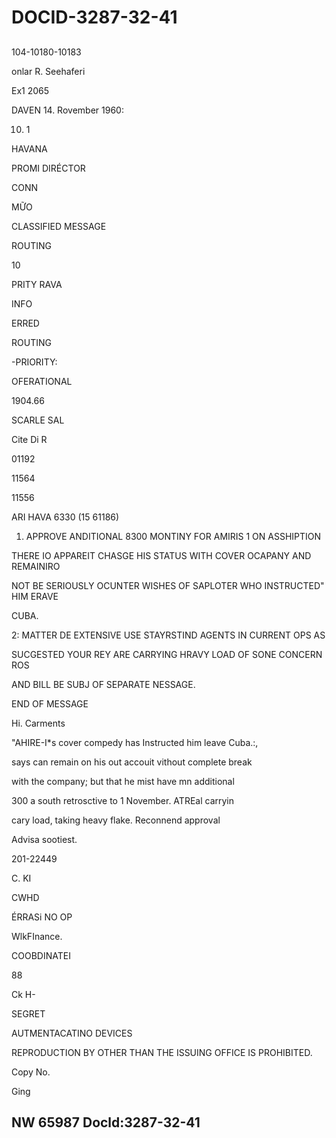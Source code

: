 # DOCID-3287-32-41

##
104-10180-10183

onlar R. Seehaferi

Ex1 2065

DAVEN 14. Rovember 1960:

10. 1

HAVANA

PROMI DIRÉCTOR

CONN

MỮO

CLASSIFIED MESSAGE

ROUTING

10

PRITY RAVA

INFO

ERRED

ROUTING

-PRIORITY:

OFERATIONAL

1904.66

SCARLE SAL

Cite Di R

01192

11564

11556

ARI HAVA 6330 (15 61186)

1. APPROVE ANDITIONAL 8300 MONTINY FOR AMIRIS 1 ON ASSHIPTION

THERE IO APPAREIT CHASGE HIS STATUS WITH COVER OCAPANY AND REMAINIRO

NOT BE SERIOUSLY OCUNTER WISHES OF SAPLOTER WHO INSTRUCTED" HIM ERAVE

CUBA.

2: MATTER DE EXTENSIVE USE STAYRSTIND AGENTS IN CURRENT OPS AS

SUCGESTED YOUR REY ARE CARRYING HRAVY LOAD OF SONE CONCERN ROS

AND BILL BE SUBJ OF SEPARATE NESSAGE.

END OF MESSAGE

Hi. Carments

"AHIRE-I*s cover compedy has Instructed him leave Cuba.:,

says can remain on his out accouit vithout complete break

with the company; but that he mist have mn additional

300 a south retrosctive to 1 November. ATREal carryin

cary load, taking heavy flake. Reconnend approval

Advisa sootiest.

201-22449

C. KI

CWHD

ÉRRASi NO OP

WlkFInance.

COOBDINATEI

88

Ck H-

SEGRET

AUTMENTACATINO DEVICES

REPRODUCTION BY OTHER THAN THE ISSUING OFFICE IS PROHIBITED.

Copy No.

Ging

NW 65987 Docld:3287-32-41
---

